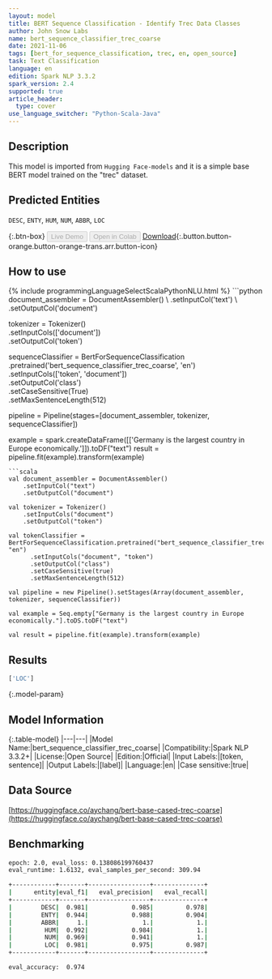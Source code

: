 ```yaml
---
layout: model
title: BERT Sequence Classification - Identify Trec Data Classes
author: John Snow Labs
name: bert_sequence_classifier_trec_coarse
date: 2021-11-06
tags: [bert_for_sequence_classification, trec, en, open_source]
task: Text Classification
language: en
edition: Spark NLP 3.3.2
spark_version: 2.4
supported: true
article_header:
  type: cover
use_language_switcher: "Python-Scala-Java"
---
```


## Description

This model is imported from `Hugging Face-models` and it is a simple base BERT model trained on the "trec" dataset.

## Predicted Entities

`DESC`, `ENTY`, `HUM`, `NUM`, `ABBR`, `LOC`

{:.btn-box}
<button class="button button-orange" disabled>Live Demo</button>
<button class="button button-orange" disabled>Open in Colab</button>
[Download](https://s3.amazonaws.com/auxdata.johnsnowlabs.com/public/models/bert_sequence_classifier_trec_coarse_en_3.3.2_2.4_1636229841055.zip){:.button.button-orange.button-orange-trans.arr.button-icon}

## How to use



<div class="tabs-box" markdown="1">
{% include programmingLanguageSelectScalaPythonNLU.html %}
```python
document_assembler = DocumentAssembler() \
    .setInputCol('text') \
    .setOutputCol('document')

tokenizer = Tokenizer() \
    .setInputCols(['document']) \
    .setOutputCol('token')

sequenceClassifier = BertForSequenceClassification \
      .pretrained('bert_sequence_classifier_trec_coarse', 'en') \
      .setInputCols(['token', 'document']) \
      .setOutputCol('class') \
      .setCaseSensitive(True) \
      .setMaxSentenceLength(512)

pipeline = Pipeline(stages=[document_assembler, tokenizer, sequenceClassifier])

example = spark.createDataFrame([['Germany is the largest country in Europe economically.']]).toDF("text")
result = pipeline.fit(example).transform(example)
```
```scala
val document_assembler = DocumentAssembler() 
    .setInputCol("text") 
    .setOutputCol("document")

val tokenizer = Tokenizer() 
    .setInputCols("document") 
    .setOutputCol("token")

val tokenClassifier = BertForSequenceClassification.pretrained("bert_sequence_classifier_trec_coarse", "en")
      .setInputCols("document", "token")
      .setOutputCol("class")
      .setCaseSensitive(true)
      .setMaxSentenceLength(512)

val pipeline = new Pipeline().setStages(Array(document_assembler, tokenizer, sequenceClassifier))

val example = Seq.empty["Germany is the largest country in Europe economically."].toDS.toDF("text")

val result = pipeline.fit(example).transform(example)
```
</div>

## Results

```bash
['LOC']
```

{:.model-param}
## Model Information

{:.table-model}
|---|---|
|Model Name:|bert_sequence_classifier_trec_coarse|
|Compatibility:|Spark NLP 3.3.2+|
|License:|Open Source|
|Edition:|Official|
|Input Labels:|[token, sentence]|
|Output Labels:|[label]|
|Language:|en|
|Case sensitive:|true|

## Data Source

[https://huggingface.co/aychang/bert-base-cased-trec-coarse](https://huggingface.co/aychang/bert-base-cased-trec-coarse)

## Benchmarking

```bash
epoch: 2.0, eval_loss: 0.138086199760437
eval_runtime: 1.6132, eval_samples_per_second: 309.94

+------------+-------+-----------------+--------------+
|      entity|eval_f1|   eval_precision|   eval_recall|
+------------+-------+-----------------+--------------+
|        DESC|  0.981|            0.985|         0.978|
|        ENTY|  0.944|            0.988|         0.904| 
|        ABBR|     1.|               1.|            1.| 
|         HUM|  0.992|            0.984|            1.|
|         NUM|  0.969|            0.941|            1.|
|         LOC|  0.981|            0.975|         0.987|
+------------+-------+-----------------+--------------+

eval_accuracy:  0.974
```